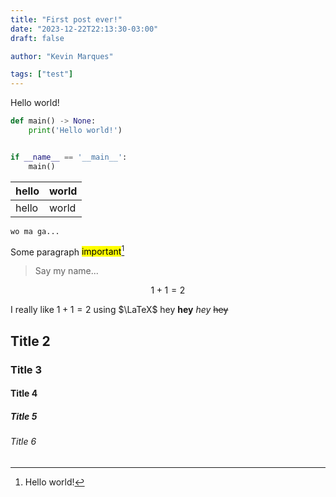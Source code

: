 ```yaml
---
title: "First post ever!"
date: "2023-12-22T22:13:30-03:00"
draft: false

author: "Kevin Marques"

tags: ["test"]
---
```


Hello world!

```python
def main() -> None:
    print('Hello world!')


if __name__ == '__main__':
    main()
```

| hello | world |
| ----- | ----- |
| hello | world |

`wo ma ga...`

Some paragraph <mark>important</mark>[^1]
> Say my name...

[^1]: Hello world!


$$
1 + 1 = 2
$$

I really like $1+1=2$ using $\LaTeX$
hey **hey** *hey* ~~hey~~

## Title 2
### Title 3
#### Title 4
##### Title 5
###### Title 6
